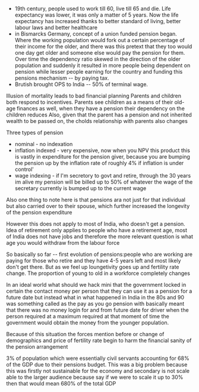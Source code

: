 - 19th century, people used to work till 60, live till 65 and die. Life expectancy was lower, it was only a matter of 5 years. Now the life expectancy has increased thanks to better standard of living, better labour laws and better healthcare 
- in Bismarcks Germany, concept of a union funded pension began. Where the working population would fork out a certain percentage of their income for the older, and there was this pretext that they too would one day get older and someone else would pay the pension for them. Over time the dependency ratio skewed in the direction of the older population and suddenly it resulted in more people being dependent on pension while lesser people earning for the country and funding this pensions mechanism -- by paying tax.
- Brutish brought OPS to India -- 50% of terminal wage. 


Illusion of mortality leads to bad financial planning
Parents and children both respond to incentives. Parents see children as a means of their old-age finances as well, when they have a pension their dependency on the children reduces
Also, given that the parent has a pension and not inherited wealth to be passed on, the cholds relationship with parents also changes


Three types of pension 
- nominal - no indexation 
- inflation indexed - very expensive, now when you NPV this product this is vastly in expenditure for the pension giver, because you are bumping the pension up by the inflation rate of roughly 4% if inflation is under control' 
- wage indexing - if I'm secretory to govt and retire, through the 30 years im alive my pension will be billed up to 50% of whatever the wage of the secretary currently is bumped up to the current wage

Also one thing to note here is that pensions ara not just for that individual but also carried over to their spouse, which further increased the longevity of the pension expenditure 


However this does not apply to most of India, who doesn't get a pension. Idea of retirement only applies to people who have a retirement age, most of India does not have jobs and therefore the more relevant question is what age you would withdraw from the labour force 

So basically so far -- first evolution of pensions:people who are working are paying for those who retire and they have 4-5 years left and most likely don't get there. But as we feel up loungetivity goes up and fertility rate change. The proportion of young to old in a workforce completely changes

In an ideal world what should we hack mini that the government locked in certain the contact money per person that they can use it as a pension for a future date but instead what in what happened in India in the 80s and 90 was something called as the pay as you go pension with basically meant that there was no money login for and from future date for driver when the person required at a maximum required at that moment of time the government would obtain the money from the younger population.

Because of this situation the forces mention before or change of demographics and price of fertility rate begin to harm the financial sanity of the pension arrangement

3% of population which were essentially civil servants accounting for 68% of the GDP due to their pensions budget. This was a big problem because this was firstly not sustainable for the economy and secondary is not scale able to the larger audience because say if we were to scale it up to 30% then that would mean 680% of the total GDP